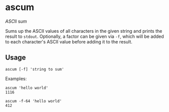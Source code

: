# ascum

*ASC*II s*um*

Sums up the ASCII values of all characters in the given string and prints the result to `stdout`. Optionally, a factor can be given via `-f`, which will be added to each character's ASCII value before adding it to the result.

## Usage

    ascum [-f] 'string to sum'

Examples:

    ascum 'hello world'
    1116

    ascum -f-64 'hello world'
    412

